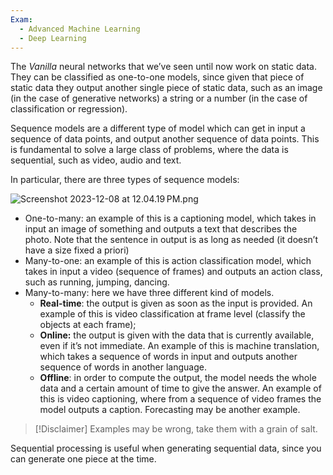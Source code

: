 ```yaml
---
Exam:
  - Advanced Machine Learning
  - Deep Learning
---
```

The *Vanilla* neural networks that we’ve seen until now work on static data. They can be classified as one-to-one models, since given that piece of static data they output another single piece of static data, such as an image (in the case of generative networks) a string or a number (in the case of classification or regression).

Sequence models are a different type of model which can get in input a sequence of data points, and output another sequence of data points. This is fundamental to solve a large class of problems, where the data is sequential, such as video, audio and text.

In particular, there are three types of sequence models:

![Screenshot 2023-12-08 at 12.04.19 PM.png](Screenshot_2023-12-08_at_12.04.19_PM.png)

- One-to-many: an example of this is a captioning model, which takes in input an image of something and outputs a text that describes the photo. Note that the sentence in output is as long as needed (it doesn’t have a size fixed a priori)
- Many-to-one: an example of this is action classification model, which takes in input a video (sequence of frames) and outputs an action class, such as running, jumping, dancing.
- Many-to-many: here we have three different kind of models.
    - **Real-time**: the output is given as soon as the input is provided. An example of this is video classification at frame level (classify the objects at each frame);
    - **Online:** the output is given with the data that is currently available, even if it’s not immediate. An example of this is machine translation, which takes a sequence of words in input and outputs another sequence of words in another language.
    - **Offline**: in order to compute the output, the model needs the whole data and a certain amount of time to give the answer. An example of this is video captioning, where from a sequence of video frames the model outputs a caption. Forecasting may be another example.

>[!Disclaimer]
Examples may be wrong, take them with a grain of salt.

Sequential processing is useful when generating sequential data, since you can generate one piece at the time.